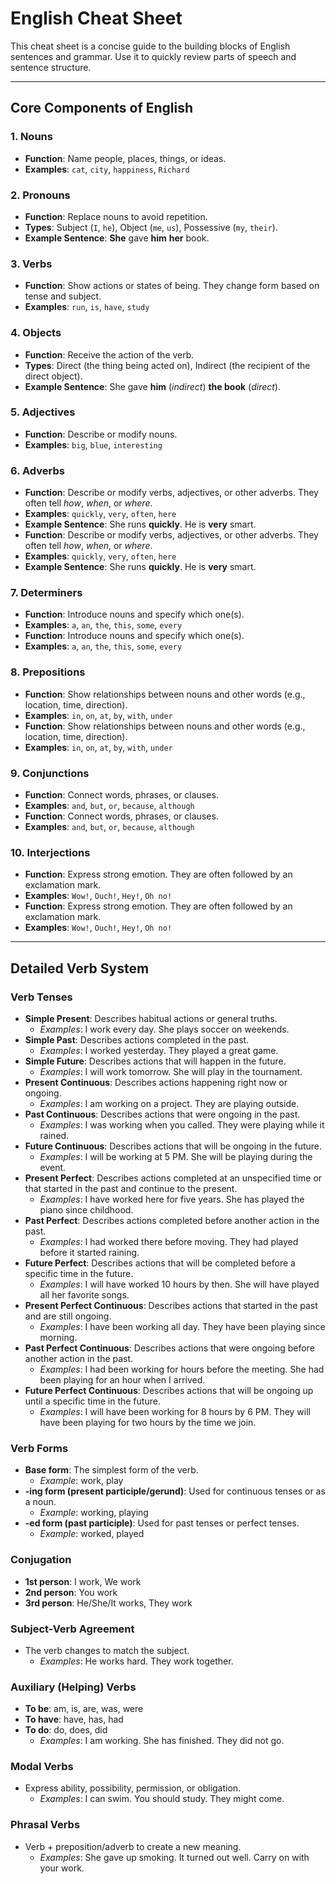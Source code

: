 # English Cheat Sheet

This cheat sheet is a concise guide to the building blocks of English sentences and grammar. Use it to quickly review parts of speech and sentence structure.

---

## Core Components of English

### 1. Nouns
- **Function**: Name people, places, things, or ideas.
- **Examples**: `cat`, `city`, `happiness`, `Richard`

### 2. Pronouns
- **Function**: Replace nouns to avoid repetition.
- **Types**: Subject (`I`, `he`), Object (`me`, `us`), Possessive (`my`, `their`).
- **Example Sentence**: **She** gave **him** **her** book.

### 3. Verbs
- **Function**: Show actions or states of being. They change form based on tense and subject.
- **Examples**: `run`, `is`, `have`, `study`

### 4. Objects
- **Function**: Receive the action of the verb.
- **Types**: Direct (the thing being acted on), Indirect (the recipient of the direct object).
- **Example Sentence**: She gave **him** (*indirect*) **the book** (*direct*).

### 5. Adjectives
- **Function**: Describe or modify nouns.
- **Examples**: `big`, `blue`, `interesting`

### 6. Adverbs
 - **Function**: Describe or modify verbs, adjectives, or other adverbs. They often tell *how*, *when*, or *where*.
 - **Examples**: `quickly`, `very`, `often`, `here`
 - **Example Sentence**: She runs **quickly**. He is **very** smart.
- **Function**: Describe or modify verbs, adjectives, or other adverbs. They often tell *how*, *when*, or *where*.
- **Examples**: `quickly`, `very`, `often`, `here`
- **Example Sentence**: She runs **quickly**. He is **very** smart.

### 7. Determiners
 - **Function**: Introduce nouns and specify which one(s).
 - **Examples**: `a`, `an`, `the`, `this`, `some`, `every`
- **Function**: Introduce nouns and specify which one(s).
- **Examples**: `a`, `an`, `the`, `this`, `some`, `every`

### 8. Prepositions
 - **Function**: Show relationships between nouns and other words (e.g., location, time, direction).
 - **Examples**: `in`, `on`, `at`, `by`, `with`, `under`
- **Function**: Show relationships between nouns and other words (e.g., location, time, direction).
- **Examples**: `in`, `on`, `at`, `by`, `with`, `under`

### 9. Conjunctions
 - **Function**: Connect words, phrases, or clauses.
 - **Examples**: `and`, `but`, `or`, `because`, `although`
- **Function**: Connect words, phrases, or clauses.
- **Examples**: `and`, `but`, `or`, `because`, `although`

### 10. Interjections
 - **Function**: Express strong emotion. They are often followed by an exclamation mark.
 - **Examples**: `Wow!`, `Ouch!`, `Hey!`, `Oh no!`
- **Function**: Express strong emotion. They are often followed by an exclamation mark.
- **Examples**: `Wow!`, `Ouch!`, `Hey!`, `Oh no!`

---
## Detailed Verb System

### Verb Tenses
- **Simple Present**: Describes habitual actions or general truths.
  - *Examples*: I work every day. She plays soccer on weekends.
- **Simple Past**: Describes actions completed in the past.
  - *Examples*: I worked yesterday. They played a great game.
- **Simple Future**: Describes actions that will happen in the future.
  - *Examples*: I will work tomorrow. She will play in the tournament.
- **Present Continuous**: Describes actions happening right now or ongoing.
  - *Examples*: I am working on a project. They are playing outside.
- **Past Continuous**: Describes actions that were ongoing in the past.
  - *Examples*: I was working when you called. They were playing while it rained.
- **Future Continuous**: Describes actions that will be ongoing in the future.
  - *Examples*: I will be working at 5 PM. She will be playing during the event.
- **Present Perfect**: Describes actions completed at an unspecified time or that started in the past and continue to the present.
  - *Examples*: I have worked here for five years. She has played the piano since childhood.
- **Past Perfect**: Describes actions completed before another action in the past.
  - *Examples*: I had worked there before moving. They had played before it started raining.
- **Future Perfect**: Describes actions that will be completed before a specific time in the future.
  - *Examples*: I will have worked 10 hours by then. She will have played all her favorite songs.
- **Present Perfect Continuous**: Describes actions that started in the past and are still ongoing.
  - *Examples*: I have been working all day. They have been playing since morning.
- **Past Perfect Continuous**: Describes actions that were ongoing before another action in the past.
  - *Examples*: I had been working for hours before the meeting. She had been playing for an hour when I arrived.
- **Future Perfect Continuous**: Describes actions that will be ongoing up until a specific time in the future.
  - *Examples*: I will have been working for 8 hours by 6 PM. They will have been playing for two hours by the time we join.

### Verb Forms
- **Base form**: The simplest form of the verb.
  - *Example*: work, play
- **-ing form (present participle/gerund)**: Used for continuous tenses or as a noun.
  - *Example*: working, playing
- **-ed form (past participle)**: Used for past tenses or perfect tenses.
  - *Example*: worked, played

### Conjugation
- **1st person**: I work, We work
- **2nd person**: You work
- **3rd person**: He/She/It works, They work

### Subject-Verb Agreement
- The verb changes to match the subject.
  - *Examples*: He works hard. They work together.

### Auxiliary (Helping) Verbs
- **To be**: am, is, are, was, were
- **To have**: have, has, had
- **To do**: do, does, did
  - *Examples*: I am working. She has finished. They did not go.

### Modal Verbs
- Express ability, possibility, permission, or obligation.
  - *Examples*: I can swim. You should study. They might come.

### Phrasal Verbs
- Verb + preposition/adverb to create a new meaning.
  - *Examples*: She gave up smoking. It turned out well. Carry on with your work.
